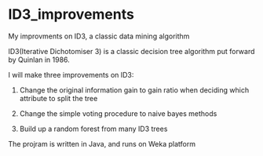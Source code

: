 # ID3_improvements
My improvments on ID3, a classic data mining algorithm

ID3(Iterative Dichotomiser 3) is a classic decision tree algorithm put forward by Quinlan in 1986. 

I will make three improvements on ID3:

1. Change the original information gain to gain ratio when deciding which attribute to split the tree

2. Change the simple voting procedure to naive bayes methods

3. Build up a random forest from many ID3 trees

The projram is written in Java, and runs on Weka platform
